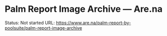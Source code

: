 # Palm Report Image Archive — Are.na

Status: Not started
URL: https://www.are.na/palm-report-by-poolsuite/palm-report-image-archive